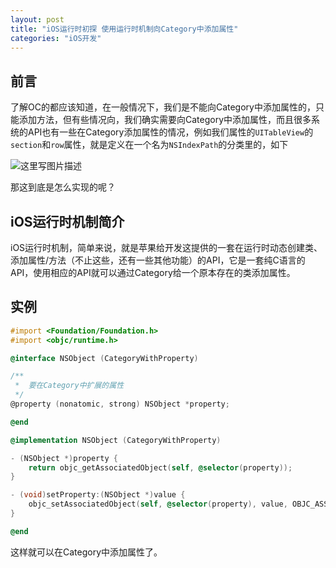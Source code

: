 ```yaml
---
layout: post
title: "iOS运行时初探 使用运行时机制向Category中添加属性"
categories: "iOS开发"
---
```


## 前言
了解OC的都应该知道，在一般情况下，我们是不能向Category中添加属性的，只能添加方法，但有些情况向，我们确实需要向Category中添加属性，而且很多系统的API也有一些在Category添加属性的情况，例如我们属性的`UITableView`的`section`和`row`属性，就是定义在一个名为`NSIndexPath`的分类里的，如下

![这里写图片描述](http://img.blog.csdn.net/20150531230308155)

那这到底是怎么实现的呢？

## iOS运行时机制简介
iOS运行时机制，简单来说，就是苹果给开发这提供的一套在运行时动态创建类、添加属性/方法（不止这些，还有一些其他功能）的API，它是一套纯C语言的API，使用相应的API就可以通过Category给一个原本存在的类添加属性。

## 实例

```objectivec
#import <Foundation/Foundation.h>
#import <objc/runtime.h>

@interface NSObject (CategoryWithProperty)

/**
 *  要在Category中扩展的属性
 */
@property (nonatomic, strong) NSObject *property;

@end

@implementation NSObject (CategoryWithProperty)

- (NSObject *)property {
    return objc_getAssociatedObject(self, @selector(property));
}

- (void)setProperty:(NSObject *)value {
    objc_setAssociatedObject(self, @selector(property), value, OBJC_ASSOCIATION_RETAIN_NONATOMIC);
}

@end
```

这样就可以在Category中添加属性了。
